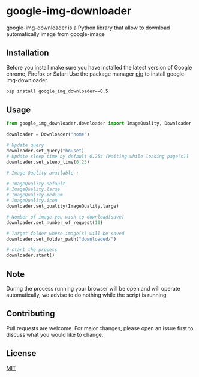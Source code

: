 # google-img-downloader
google-img-downloader is a Python library that allow to download automatically image from google-image

## Installation
Before you install make sure you have installed the latest version of Google chrome, Firefox or Safari
Use the package manager [pip](https://pip.pypa.io/en/stable/) to install google-img-downloader.

```bash
pip install google_img_downloader==0.5
```

## Usage

```python
from google_img_downloader.downloader import ImageQuality, Downloader

downloader = Downloader("home")

# Update query
downloader.set_query("house")
# Update sleep time by default 0.25s [Waiting while loading page(s)]
downloader.set_sleep_time(0.25)

# Image Quality available :

# ImageQuality.default
# ImageQuality.large
# ImageQuality.medium
# ImageQuality.icon
downloader.set_quality(ImageQuality.large)

# Number of image you wish to download[save]
downloader.set_number_of_request(10)

# Target folder where image(s) will be saved
downloader.set_folder_path("downloaded/")

# start the process
downloader.start()

```
## Note
During the process running your browser will be open and will operate automatically, we advise to do nothing while the script is running

## Contributing
Pull requests are welcome. For major changes, please open an issue first to discuss what you would like to change.

## License
[MIT](https://choosealicense.com/licenses/mit/)